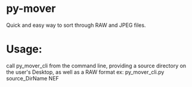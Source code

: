# py-mover
Quick and easy way to sort through RAW and JPEG files.

# Usage:
call py_mover_cli from the command line, providing a source directory on the user's Desktop, as well as a RAW format
ex: py_mover_cli.py source_DirName NEF

